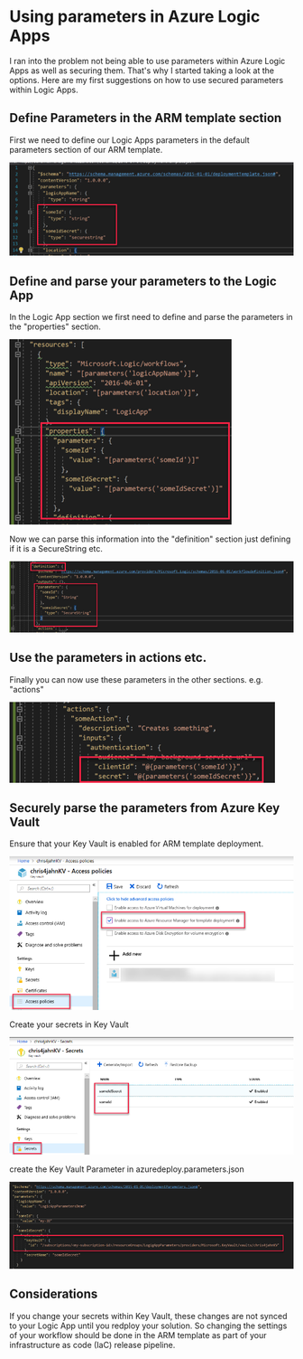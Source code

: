 # Using parameters in Azure Logic Apps
I ran into the problem not being able to use parameters within Azure Logic Apps as well as securing them. That's why I started taking a look at the options.
Here are my first suggestions on how to use secured parameters within Logic Apps.

## Define Parameters in the ARM template section
First we need to define our Logic Apps parameters in the default parameters section of our ARM template. 

![](images/01DefineParameters.png)

## Define and parse your parameters to the Logic App
In the Logic App section we first need to define and parse the parameters in the "properties" section.

![](images/02defineLogicAppProperties.png)

Now we can parse this information into the "definition" section just defining if it is a SecureString etc.

![](images/03defineLogiAppDefinition.png)

## Use the parameters in actions etc.
Finally you can now use these parameters in the other sections. e.g. "actions"

![](images/04logicAppActions.png)

## Securely parse the parameters from Azure Key Vault
Ensure that your Key Vault is enabled for ARM template deployment.

![](images/05keyVaultAccessPolicy.png)

Create your secrets in Key Vault

![](images/06keyVaultSecrets.png)

create the Key Vault Parameter in azuredeploy.parameters.json

![](images/07parametersConfig.png)

## Considerations
If you change your secrets within Key Vault, these changes are not synced to your Logic App until you redploy your solution. So changing the settings of your workflow should be done in the ARM template as part of your infrastructure as code (IaC) release pipeline.
